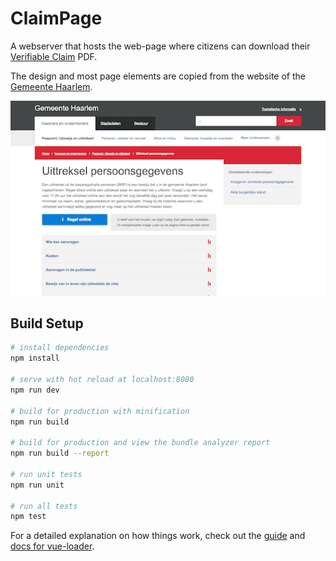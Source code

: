 # ClaimPage

A webserver that hosts the web-page where citizens can download their [Verifiable Claim](../docs/scenario.md) PDF.

The design and most page elements are copied from the website of the [Gemeente Haarlem](https://www.haarlem.nl/inwoners-en-ondernemers/).

![Screenshot of the ClaimPage](screenshot.png)

## Build Setup

``` bash
# install dependencies
npm install

# serve with hot reload at localhost:8080
npm run dev

# build for production with minification
npm run build

# build for production and view the bundle analyzer report
npm run build --report

# run unit tests
npm run unit

# run all tests
npm test
```

For a detailed explanation on how things work, check out the [guide](http://vuejs-templates.github.io/webpack/) and [docs for vue-loader](http://vuejs.github.io/vue-loader).
